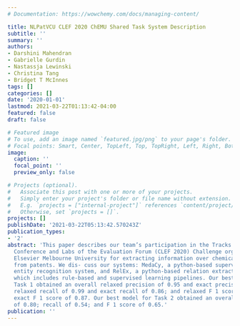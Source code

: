 ```yaml
---
# Documentation: https://wowchemy.com/docs/managing-content/

title: NLPatVCU CLEF 2020 ChEMU Shared Task System Description
subtitle: ''
summary: ''
authors:
- Darshini Mahendran
- Gabrielle Gurdin
- Nastassja Lewinski
- Christina Tang
- Bridget T McInnes
tags: []
categories: []
date: '2020-01-01'
lastmod: 2021-03-22T01:13:42-04:00
featured: false
draft: false

# Featured image
# To use, add an image named `featured.jpg/png` to your page's folder.
# Focal points: Smart, Center, TopLeft, Top, TopRight, Left, Right, BottomLeft, Bottom, BottomRight.
image:
  caption: ''
  focal_point: ''
  preview_only: false

# Projects (optional).
#   Associate this post with one or more of your projects.
#   Simply enter your project's folder or file name without extension.
#   E.g. `projects = ["internal-project"]` references `content/project/deep-learning/index.md`.
#   Otherwise, set `projects = []`.
projects: []
publishDate: '2021-03-22T05:13:42.570243Z'
publication_types:
- '2'
abstract: 'This paper describes our team’s participation in the Tracks 1 & 2 from
  Conference and Labs of the Evaluation Forum (CLEF 2020) Challenge organized by Cheminformatics
  Elsevier Melbourne University for extracting information over chemical reactions
  from patents. We dis- cuss our systems: MedaCy, a python-based supervised multi-class
  entity recognition system, and RelEx, a python-based relation extraction sys- tem
  which includes rule-based and supervised learning pipelines. Our best model for
  Task 1 obtained an overall relaxed precision of 0.95 and exact precision of 0.87;
  relaxed recall of 0.99 and exact recall of 0.86; and relaxed F 1 score of 0.97 and
  exact F 1 score of 0.87. Our best model for Task 2 obtained an overall precision
  of 0.80; recall of 0.54; and F 1 score of 0.65.'
publication: ''
---
```

